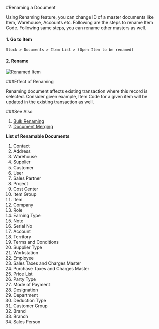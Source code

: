 #Renaming a Document

Using Renaming feature, you can change ID of a master documents like Item, Warehouse, Accounts etc. Following are the steps to rename Item Code. Following same steps, you can rename other masters as well.
 
#### 1. Go to Item

`Stock > Documents > Item List > (Open Item to be renamed)`

#### 2. Rename

<img alt="Renamed Item" class="screenshot" src="/docs/assets/img/articles/rename-a-doc.gif">

###Effect of Renaming

Renaming document affects existing transaction where this record is selected. Consider given example, Item Code for a given item will be updated in the existing transaction as well.

###See Also

1. [Bulk Renaming](/docs/user/manual/en/using-erpnext/articles/bulk-rename.html)
2. [Document Merging](/docs/user/manual/en/using-erpnext/articles/merging-documents.html)

**List of Renamable Documents**

1. Contact        					     	
2. Address         					     	
3. Warehouse       			   
4. Supplier        		
5. Customer      						    	
6. User           				    	
7. Sales Partner  		
8. Project	   		
9. Cost Center	   	
10. Item Group
11. Item	   	
12. Company
13. Role
14. Earning Type
15. Note 
16. Serial No
17. Account
18. Territory
19. Terms and Conditions
20. Supplier Type	
21. Workstation		
22. Employee
23. Sales Taxes and Charges Master
24. Purchase Taxes and Charges Master
25. Price List
26. Party Type	
27. Mode of Payment
28. Designation
29. Department
30. Deduction Type
31. Customer Group
32. Brand	
33. Branch
34. Sales Person

<!-- markdown -->